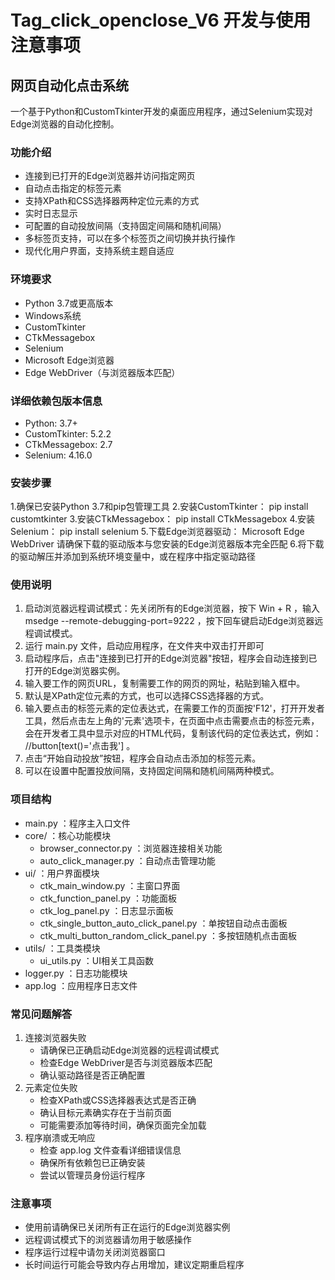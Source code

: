 # Tag_click_openclose_V6 开发与使用注意事项

## 网页自动化点击系统
一个基于Python和CustomTkinter开发的桌面应用程序，通过Selenium实现对Edge浏览器的自动化控制。

### 功能介绍
- 连接到已打开的Edge浏览器并访问指定网页
- 自动点击指定的标签元素
- 支持XPath和CSS选择器两种定位元素的方式
- 实时日志显示
- 可配置的自动投放间隔（支持固定间隔和随机间隔）
- 多标签页支持，可以在多个标签页之间切换并执行操作
- 现代化用户界面，支持系统主题自适应

### 环境要求
- Python 3.7或更高版本
- Windows系统
- CustomTkinter
- CTkMessagebox
- Selenium
- Microsoft Edge浏览器
- Edge WebDriver（与浏览器版本匹配）

### 详细依赖包版本信息
- Python: 3.7+
- CustomTkinter: 5.2.2
- CTkMessagebox: 2.7
- Selenium: 4.16.0

### 安装步骤
1.确保已安装Python 3.7和pip包管理工具
2.安装CustomTkinter： pip install customtkinter
3.安装CTkMessagebox： pip install CTkMessagebox
4.安装Selenium： pip install selenium
5.下载Edge浏览器驱动： Microsoft Edge WebDriver
请确保下载的驱动版本与您安装的Edge浏览器版本完全匹配
6.将下载的驱动解压并添加到系统环境变量中，或在程序中指定驱动路径

### 使用说明
1. 启动浏览器远程调试模式：先关闭所有的Edge浏览器，按下 Win + R ，输入 msedge --remote-debugging-port=9222 ，按下回车键启动Edge浏览器远程调试模式。
2. 运行 main.py 文件，启动应用程序，在文件夹中双击打开即可
3. 启动程序后，点击"连接到已打开的Edge浏览器"按钮，程序会自动连接到已打开的Edge浏览器实例。
4. 输入要工作的网页URL，复制需要工作的网页的网址，粘贴到输入框中。
5. 默认是XPath定位元素的方式，也可以选择CSS选择器的方式。
6. 输入要点击的标签元素的定位表达式，在需要工作的页面按'F12'，打开开发者工具，然后点击左上角的'元素'选项卡，在页面中点击需要点击的标签元素，会在开发者工具中显示对应的HTML代码，复制该代码的定位表达式，例如： //button[text()='点击我'] 。
7. 点击“开始自动投放”按钮，程序会自动点击添加的标签元素。
8. 可以在设置中配置投放间隔，支持固定间隔和随机间隔两种模式。

### 项目结构
- main.py ：程序主入口文件
- core/ ：核心功能模块
  - browser_connector.py ：浏览器连接相关功能
  - auto_click_manager.py ：自动点击管理功能
- ui/ ：用户界面模块
  - ctk_main_window.py ：主窗口界面
  - ctk_function_panel.py ：功能面板
  - ctk_log_panel.py ：日志显示面板
  - ctk_single_button_auto_click_panel.py ：单按钮自动点击面板
  - ctk_multi_button_random_click_panel.py ：多按钮随机点击面板
- utils/ ：工具类模块
  - ui_utils.py ：UI相关工具函数
- logger.py ：日志功能模块
- app.log ：应用程序日志文件

### 常见问题解答
1. 连接浏览器失败
   - 请确保已正确启动Edge浏览器的远程调试模式
   - 检查Edge WebDriver是否与浏览器版本匹配
   - 确认驱动路径是否正确配置
2. 元素定位失败
   - 检查XPath或CSS选择器表达式是否正确
   - 确认目标元素确实存在于当前页面
   - 可能需要添加等待时间，确保页面完全加载
3. 程序崩溃或无响应
   - 检查 app.log 文件查看详细错误信息
   - 确保所有依赖包已正确安装
   - 尝试以管理员身份运行程序

### 注意事项
- 使用前请确保已关闭所有正在运行的Edge浏览器实例
- 远程调试模式下的浏览器请勿用于敏感操作
- 程序运行过程中请勿关闭浏览器窗口
- 长时间运行可能会导致内存占用增加，建议定期重启程序